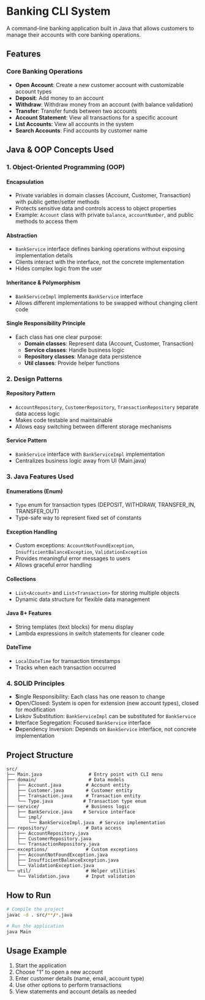 # Banking CLI System

A command-line banking application built in Java that allows customers to manage their accounts with core banking
operations.

## Features

### Core Banking Operations

- **Open Account**: Create a new customer account with customizable account types
- **Deposit**: Add money to an account
- **Withdraw**: Withdraw money from an account (with balance validation)
- **Transfer**: Transfer funds between two accounts
- **Account Statement**: View all transactions for a specific account
- **List Accounts**: View all accounts in the system
- **Search Accounts**: Find accounts by customer name

## Java & OOP Concepts Used

### 1. **Object-Oriented Programming (OOP)**

#### Encapsulation

- Private variables in domain classes (Account, Customer, Transaction) with public getter/setter methods
- Protects sensitive data and controls access to object properties
- Example: `Account` class with private `balance`, `accountNumber`, and public methods to access them

#### Abstraction

- `BankService` interface defines banking operations without exposing implementation details
- Clients interact with the interface, not the concrete implementation
- Hides complex logic from the user

#### Inheritance & Polymorphism

- `BankServiceImpl` implements `BankService` interface
- Allows different implementations to be swapped without changing client code

#### Single Responsibility Principle

- Each class has one clear purpose:
    - **Domain classes**: Represent data (Account, Customer, Transaction)
    - **Service classes**: Handle business logic
    - **Repository classes**: Manage data persistence
    - **Util classes**: Provide helper functions

### 2. **Design Patterns**

#### Repository Pattern

- `AccountRepository`, `CustomerRepository`, `TransactionRepository` separate data access logic
- Makes code testable and maintainable
- Allows easy switching between different storage mechanisms

#### Service Pattern

- `BankService` interface with `BankServiceImpl` implementation
- Centralizes business logic away from UI (Main.java)

### 3. **Java Features Used**

#### Enumerations (Enum)

- `Type` enum for transaction types (DEPOSIT, WITHDRAW, TRANSFER_IN, TRANSFER_OUT)
- Type-safe way to represent fixed set of constants

#### Exception Handling

- Custom exceptions: `AccountNotFoundException`, `InsufficientBalanceException`, `ValidationException`
- Provides meaningful error messages to users
- Allows graceful error handling

#### Collections

- `List<Account>` and `List<Transaction>` for storing multiple objects
- Dynamic data structure for flexible data management

#### Java 8+ Features

- String templates (text blocks) for menu display
- Lambda expressions in switch statements for cleaner code

#### DateTime

- `LocalDateTime` for transaction timestamps
- Tracks when each transaction occurred

### 4. **SOLID Principles**

- **S**ingle Responsibility: Each class has one reason to change
- **O**pen/Closed: System is open for extension (new account types), closed for modification
- **L**iskov Substitution: `BankServiceImpl` can be substituted for `BankService`
- **I**nterface Segregation: Focused `BankService` interface
- **D**ependency Inversion: Depends on `BankService` interface, not concrete implementation

## Project Structure

```
src/
├── Main.java                 # Entry point with CLI menu
├── domain/                   # Data models
│   ├── Account.java         # Account entity
│   ├── Customer.java        # Customer entity
│   ├── Transaction.java     # Transaction entity
│   └── Type.java           # Transaction type enum
├── service/                 # Business logic
│   ├── BankService.java    # Service interface
│   └── impl/
│       └── BankServiceImpl.java  # Service implementation
├── repository/              # Data access
│   ├── AccountRepository.java
│   ├── CustomerRepository.java
│   └── TransactionRepository.java
├── exceptions/              # Custom exceptions
│   ├── AccountNotFoundException.java
│   ├── InsufficientBalanceException.java
│   └── ValidationException.java
└── util/                    # Helper utilities
    └── Validation.java      # Input validation
```

## How to Run

```bash
# Compile the project
javac -d . src/**/*.java

# Run the application
java Main
```

## Usage Example

1. Start the application
2. Choose "1" to open a new account
3. Enter customer details (name, email, account type)
4. Use other options to perform transactions
5. View statements and account details as needed
